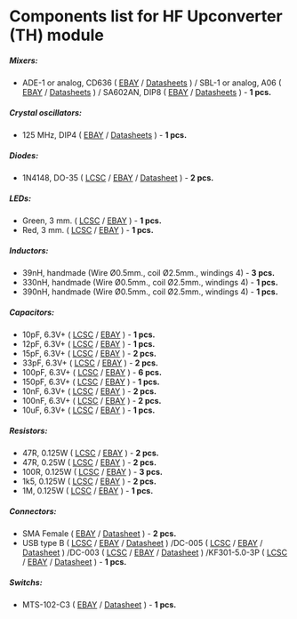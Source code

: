 # Components list for HF Upconverter (TH) module

##### Mixers:
- ADE-1 or analog, CD636 (
[EBAY](https://www.ebay.com/sch/i.html?_from=R40&_trksid=p2050601.m570.l1313.TR0.TRC0.H0.Xade-1.TRS0&_nkw=ade-1&_sacat=0) /
[Datasheets](./Datasheets/Mixers/ADE%20series/) )
/ SBL-1 or analog, A06 (
[EBAY](https://www.ebay.com/sch/i.html?_from=R40&_trksid=p2050601.m570.l1313.TR0.TRC0.H0.Xade-1.TRS0&_nkw=ade-1&_sacat=0) /
[Datasheets](./Datasheets/Mixers/SBL%20series/) ) 
/ SA602AN, DIP8 (
[EBAY](https://www.ebay.com/sch/i.html?_from=R40&_trksid=p2050601.m570.l1313.TR0.TRC0.H0.Xade-1.TRS0&_nkw=ade-1&_sacat=0) /
[Datasheets](./Datasheets/Mixers/SA602AN-Frequency-mixer-Datasheet.pdf) ) - **1 pcs.**

##### Crystal oscillators:
- 125 MHz, DIP4 (
[EBAY](https://www.ebay.com/sch/i.html?_from=R40&_trksid=p2050601.m570.l1313.TR0.TRC0.A0.H2.Xcrystal+oscillator+125mhz+dip4.TRS1&_nkw=crystal+oscillator+125mhz+dip4&_sacat=0) /
[Datasheets](./Datasheets/Crystal%20oscillators/HO-22-25-Crystal-oscillators-Datasheet.pdf) ) - **1 pcs.**

##### Diodes:
- 1N4148, DO-35 (
[LCSC](https://lcsc.com/search?q=1n4148%20do-35) /
[EBAY](https://www.ebay.com/sch/i.html?_from=R40&_trksid=p2050601.m570.l1313.TR4.TRC1.A0.H0.X1n4148.TRS0&_nkw=1n4148&_sacat=0) /
[Datasheet](./Datasheets/Diodes/1N4148-Diode-Datasheet.pdf) ) - **2 pcs.**

##### LEDs:
- Green, 3 mm. (
[LCSC](https://lcsc.com/search?q=led%20green%203mm) /
[EBAY](https://www.ebay.com/sch/i.html?_from=R40&_trksid=p2050601.m570.l1313.TR0.TRC0.H1.Xled+green+3mm.TRS0&_nkw=led+green+3mm&_sacat=0) ) - **1 pcs.**
- Red, 3 mm. (
[LCSC](https://lcsc.com/search?q=led%20red%203mm) /
[EBAY](https://www.ebay.com/sch/i.html?_from=R40&_trksid=p2050601.m570.l1313.TR11.TRC1.A0.H0.Xled+red+3mm.TRS0&_nkw=led+red+3mm&_sacat=0) ) - **1 pcs.**

##### Inductors:
- 39nH, handmade (Wire Ø0.5mm., coil Ø2.5mm., windings 4) - **3 pcs.**
- 330nH, handmade (Wire Ø0.5mm., coil Ø2.5mm., windings 4) - **1 pcs.**
- 390nH, handmade (Wire Ø0.5mm., coil Ø2.5mm., windings 4) - **1 pcs.**

##### Capacitors:
- 10pF, 6.3V+ (
[LCSC](https://lcsc.com/search?q=10pf%20plugin) /
[EBAY](https://www.ebay.com/sch/i.html?_from=R40&_trksid=p2050601.m570.l1313.TR0.TRC0.A0.H0.X10pf+dip.TRS1&_nkw=10pf+dip&_sacat=0) ) - **1 pcs.**
- 12pF, 6.3V+ (
[LCSC](https://lcsc.com/search?q=12pf%20plugin) /
[EBAY](https://www.ebay.com/sch/i.html?_from=R40&_trksid=p2050601.m570.l1313.TR7.TRC2.A0.H0.X12pf+dip.TRS0&_nkw=12pf+dip&_sacat=0) ) - **1 pcs.**
- 15pF, 6.3V+ (
[LCSC](https://lcsc.com/search?q=15pf%20plugin) /
[EBAY](https://www.ebay.com/sch/i.html?_from=R40&_trksid=p2050601.m570.l1313.TR2.TRC0.A0.H0.X15pf+dip.TRS1&_nkw=15pf+dip&_sacat=0) ) - **2 pcs.**
- 33pF, 6.3V+ (
[LCSC](https://lcsc.com/search?q=33pf%20plugin) /
[EBAY](https://www.ebay.com/sch/i.html?_from=R40&_trksid=p2050601.m570.l1313.TR11.TRC1.A0.H0.X33pf+dip.TRS0&_nkw=33pf+dip&_sacat=0) ) - **2 pcs.**
- 100pF, 6.3V+ (
[LCSC](https://lcsc.com/search?q=100pf%20plugin) /
[EBAY](https://www.ebay.com/sch/i.html?_from=R40&_trksid=p2050601.m570.l1313.TR10.TRC2.A0.H0.X100pf+dip.TRS2&_nkw=100pf+dip&_sacat=0) ) - **6 pcs.**
- 150pF, 6.3V+ (
[LCSC](https://lcsc.com/search?q=150pf%20plugin) /
[EBAY](https://www.ebay.com/sch/i.html?_from=R40&_trksid=p2050601.m570.l1313.TR1.TRC0.A0.H0.X150pf+dip.TRS0&_nkw=150pf+dip&_sacat=0) ) - **1 pcs.**
- 10nF, 6.3V+ (
[LCSC](https://lcsc.com/search?q=10nf%20plugin) /
[EBAY](https://www.ebay.com/sch/i.html?_from=R40&_trksid=p2050601.m570.l1313.TR0.TRC0.H0.X10nf+dip.TRS1&_nkw=10nf+dip&_sacat=0) ) - **2 pcs.**
- 100nF, 6.3V+ (
[LCSC](https://lcsc.com/search?q=100nf%20plugin) /
[EBAY](https://www.ebay.com/sch/i.html?_from=R40&_trksid=p2050601.m570.l1313.TR5.TRC1.A0.H0.X100nf+dip.TRS1&_nkw=100nf+dip&_sacat=0) ) - **2 pcs.**
- 10uF, 6.3V+ (
[LCSC](https://lcsc.com/search?q=10uf) /
[EBAY](https://www.ebay.com/sch/i.html?_from=R40&_trksid=p2050601.m570.l1313.TR10.TRC2.A0.H0.X10uf.TRS2&_nkw=10uf&_sacat=0) ) - **1 pcs.**

##### Resistors:
- 47R, 0.125W (
[LCSC](https://lcsc.com/search?q=47r%20dip) /
[EBAY](https://www.ebay.com/sch/i.html?_from=R40&_trksid=p2050601.m570.l1313.TR1.TRC0.A0.H0.X47ohm.TRS0&_nkw=47ohm&_sacat=0) ) - **2 pcs.**
- 47R, 0.25W (
[LCSC](https://lcsc.com/search?q=47r%20dip) /
[EBAY](https://www.ebay.com/sch/i.html?_from=R40&_trksid=p2050601.m570.l1313.TR1.TRC0.A0.H0.X47ohm.TRS0&_nkw=47ohm&_sacat=0) ) - **2 pcs.**
- 100R, 0.125W (
[LCSC](https://lcsc.com/search?q=100r%20dip) /
[EBAY](https://www.ebay.com/sch/i.html?_from=R40&_trksid=p2050601.m570.l1313.TR10.TRC2.A0.H0.X100.TRS2&_nkw=100r&_sacat=0) ) - **3 pcs.**
- 1k5, 0.125W (
[LCSC](https://lcsc.com/search?q=1k5%20dip) /
[EBAY](https://www.ebay.com/sch/i.html?_from=R40&_trksid=p2050601.m570.l1313.TR10.TRC2.A0.H0.X1k5.TRS2&_nkw=1k5&_sacat=0) ) - **2 pcs.**
- 1M, 0.125W (
[LCSC](https://lcsc.com/search?q=1m%20dip) /
[EBAY](https://www.ebay.com/sch/i.html?_from=R40&_trksid=p2050601.m570.l1313.TR2.TRC0.A0.H0.X1m+ohm.TRS0&_nkw=1m+ohm&_sacat=0) ) - **1 pcs.**

##### Connectors:
- SMA Female (
[EBAY](https://www.ebay.com/sch/i.html?_from=R40&_trksid=p2050601.m570.l1312.R1.TR9.TRC1.A0.H0.Xsma+female+.TRS2&_nkw=sma+female+edge&_sacat=0) /
[Datasheet](./Datasheets/Connectors/SMA-Female-Datasheet.pdf) ) - **2 pcs.**
- USB type B (
[LCSC](https://lcsc.com/search?q=USB%20BFemale90) /
[EBAY](https://www.ebay.com/sch/i.html?_from=R40&_trksid=p2050601.m570.l1311.R1.TR5.TRC0.A0.H0.Xusb+type+b+f.TRS0&_nkw=usb+type+b+female+connector&_sacat=0) /
[Datasheet](./Datasheets/Connectors/USB-Connectors-Datasheet.pdf) )
/DC-005 (
[LCSC](https://lcsc.com/search?q=dc-005) /
[EBAY](https://www.ebay.com/sch/i.html?_from=R40&_trksid=p2050601.m570.l1313.TR10.TRC2.A0.H0.Xdc-005.TRS2&_nkw=dc-005&_sacat=0) /
[Datasheet](./Datasheets/Connectors/DC-005-Datasheet.pdf) )
/DC-003 (
[LCSC](https://lcsc.com/search?q=dc-003) /
[EBAY](https://www.ebay.com/sch/i.html?_from=R40&_trksid=p2050601.m570.l1313.TR0.TRC0.H0.Xdc-003.TRS0&_nkw=dc-003&_sacat=0) /
[Datasheet](./Datasheets/Connectors/DC-003-Datasheet.pdf) )
/KF301-5.0-3P (
[LCSC](https://lcsc.com/search?q=5.00-3P) /
[EBAY](https://www.ebay.com/sch/i.html?_from=R40&_trksid=p2050601.m570.l1313.TR1.TRC0.A0.H0.XKF301-3P.TRS0&_nkw=KF301-3P&_sacat=0) /
[Datasheet](./Datasheets/Connectors/KF301-5.0-3P-(GS009S-5.0-XXP)-Datasheet.pdf) ) - **1 pcs.**

##### Switchs:
- MTS-102-C3 (
[EBAY](https://www.ebay.com/sch/i.html?_from=R40&_trksid=p2050601.m570.l1313.TR1.TRC0.A0.H0.Xmts-102-c.TRS0&_nkw=mts-102-c3&_sacat=0) /
[Datasheet](./Datasheets/Switchs/MTS-Series-Switchs-Datasheet.pdf) ) - **1 pcs.**